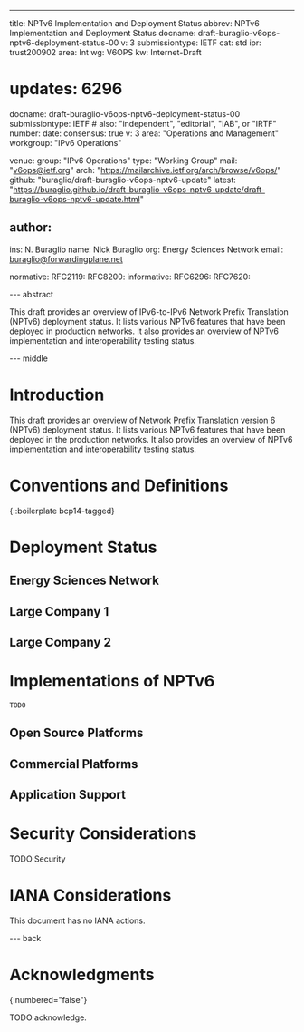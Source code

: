 ---
title: NPTv6 Implementation and Deployment Status
abbrev: NPTv6 Implementation and Deployment Status
docname: draft-buraglio-v6ops-nptv6-deployment-status-00
v: 3
submissiontype: IETF
cat: std
ipr: trust200902
area: Int
wg: V6OPS
kw: Internet-Draft
# updates: 6296

docname: draft-buraglio-v6ops-nptv6-deployment-status-00
submissiontype: IETF  # also: "independent", "editorial", "IAB", or "IRTF"
number:
date:
consensus: true
v: 3
area: "Operations and Management"
workgroup: "IPv6 Operations"

venue:
  group: "IPv6 Operations"
  type: "Working Group"
  mail: "v6ops@ietf.org"
  arch: "https://mailarchive.ietf.org/arch/browse/v6ops/"
  github: "buraglio/draft-buraglio-v6ops-nptv6-update"
  latest: "https://buraglio.github.io/draft-buraglio-v6ops-nptv6-update/draft-buraglio-v6ops-nptv6-update.html"

author:
  -
   ins: N. Buraglio
   name: Nick Buraglio
   org: Energy Sciences Network
   email: buraglio@forwardingplane.net


normative:
  RFC2119:
  RFC8200:
informative:
  RFC6296:
  RFC7620:

--- abstract

   This draft provides an overview of IPv6-to-IPv6 Network Prefix Translation (NPTv6)
   deployment status.  It lists various NPTv6 features that have been
   deployed in production networks.  It also provides an overview of
   NPTv6 implementation and interoperability testing status.



--- middle

# Introduction

   This draft provides an overview of Network Prefix Translation version 6 (NPTv6)
   deployment status.  It lists various NPTv6 features that have been
   deployed in the production networks.  It also provides an overview of
   NPTv6 implementation and interoperability testing status.

# Conventions and Definitions

{::boilerplate bcp14-tagged}

# Deployment Status

## Energy Sciences Network

## Large Company 1

## Large Company 2

# Implementations of NPTv6
    TODO

## Open Source Platforms

## Commercial Platforms

## Application Support

# Security Considerations

TODO Security


# IANA Considerations

This document has no IANA actions.


--- back

# Acknowledgments
{:numbered="false"}

TODO acknowledge.
